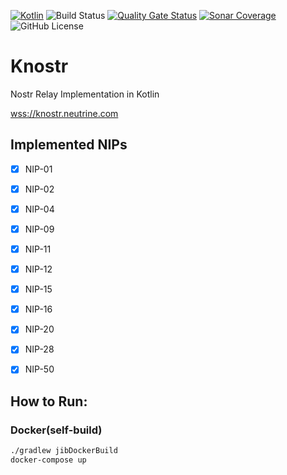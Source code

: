 [![Kotlin](https://img.shields.io/badge/kotlin-1.8.0-blue.svg?logo=kotlin)](http://kotlinlang.org)
![Build Status](https://img.shields.io/github/actions/workflow/status/lpicanco/knostr/jvm.yml)
[![Quality Gate Status](https://sonarcloud.io/api/project_badges/measure?project=lpicanco_knostr&metric=alert_status)](https://sonarcloud.io/summary/new_code?id=lpicanco_knostr)
[![Sonar Coverage](https://img.shields.io/sonar/coverage/lpicanco_knostr?server=https%3A%2F%2Fsonarcloud.io)](https://sonarcloud.io/summary/new_code?id=lpicanco_knostr)
![GitHub License](https://img.shields.io/badge/license-MIT-blue.svg?style=flat)

# Knostr

Nostr Relay Implementation in Kotlin

[wss://knostr.neutrine.com](wss://knostr.neutrine.com)

## Implemented NIPs
- [x] NIP-01
- [x] NIP-02
- [x] NIP-04
- [x] NIP-09
- [x] NIP-11
- [x] NIP-12
- [x] NIP-15
- [x] NIP-16 
- [x] NIP-20
- [x] NIP-28
- [x] NIP-50


## How to Run:

### Docker(self-build)
```bash
./gradlew jibDockerBuild
docker-compose up
```
